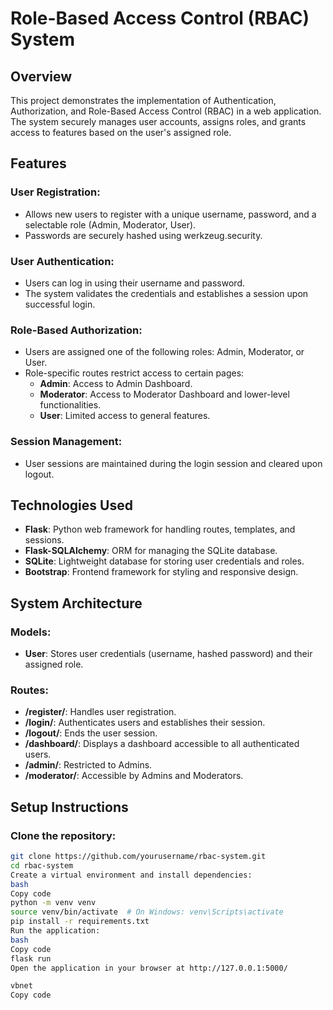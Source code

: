 # **Role-Based Access Control (RBAC) System**

## **Overview**
This project demonstrates the implementation of Authentication, Authorization, and Role-Based Access Control (RBAC) in a web application. The system securely manages user accounts, assigns roles, and grants access to features based on the user's assigned role.

## **Features**

### **User Registration:**
- Allows new users to register with a unique username, password, and a selectable role (Admin, Moderator, User).
- Passwords are securely hashed using werkzeug.security.

### **User Authentication:**
- Users can log in using their username and password.
- The system validates the credentials and establishes a session upon successful login.

### **Role-Based Authorization:**
- Users are assigned one of the following roles: Admin, Moderator, or User.
- Role-specific routes restrict access to certain pages:
  - **Admin**: Access to Admin Dashboard.
  - **Moderator**: Access to Moderator Dashboard and lower-level functionalities.
  - **User**: Limited access to general features.

### **Session Management:**
- User sessions are maintained during the login session and cleared upon logout.

## **Technologies Used**
- **Flask**: Python web framework for handling routes, templates, and sessions.
- **Flask-SQLAlchemy**: ORM for managing the SQLite database.
- **SQLite**: Lightweight database for storing user credentials and roles.
- **Bootstrap**: Frontend framework for styling and responsive design.

## **System Architecture**

### **Models:**
- **User**: Stores user credentials (username, hashed password) and their assigned role.

### **Routes:**
- **/register/**: Handles user registration.
- **/login/**: Authenticates users and establishes their session.
- **/logout/**: Ends the user session.
- **/dashboard/**: Displays a dashboard accessible to all authenticated users.
- **/admin/**: Restricted to Admins.
- **/moderator/**: Accessible by Admins and Moderators.

## **Setup Instructions**

### **Clone the repository:**
```bash
git clone https://github.com/yourusername/rbac-system.git
cd rbac-system
Create a virtual environment and install dependencies:
bash
Copy code
python -m venv venv
source venv/bin/activate  # On Windows: venv\Scripts\activate
pip install -r requirements.txt
Run the application:
bash
Copy code
flask run
Open the application in your browser at http://127.0.0.1:5000/

vbnet
Copy code


